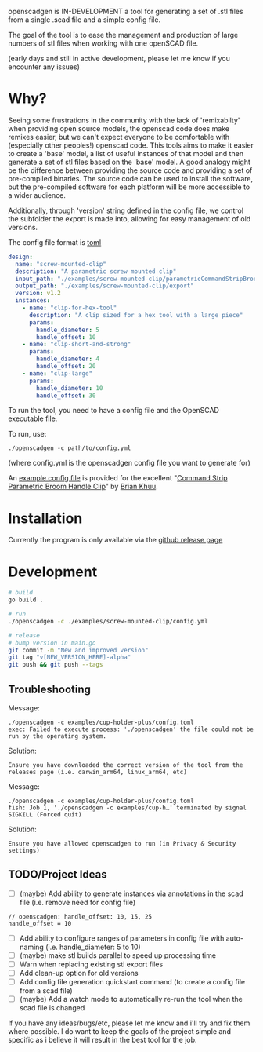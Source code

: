 openscadgen is IN-DEVELOPMENT a tool for generating a set of .stl files from a single .scad file and a simple config file.

The goal of the tool is to ease the management and production of large numbers of stl files when working with one openSCAD file.

(early days and still in active development, please let me know if you encounter any issues)

# Why?

Seeing some frustrations in the community with the lack of 'remixabilty' when providing open source models, the openscad code does make remixes easier, but we can't expect everyone to be comfortable with (especially other peoples!) openscad code. This tools aims to make it easier to create a 'base' model, a list of useful instances of that model and then generate a set of stl files based on the 'base' model. A good analogy might be the difference between providing the source code and providing a set of pre-compiled binaries. The source code can be used to install the software, but the pre-compiled software for each platform will be more accessible to a wider audience.

Additionally, through 'version' string defined in the config file, we control the subfolder the export is made into, allowing for easy management of old versions.

The config file format is [toml](https://toml.io/en/)
```yaml
design:
  name: "screw-mounted-clip"
  description: "A parametric screw mounted clip"
  input_path: "./examples/screw-mounted-clip/parametricCommandStripBroomHook.scad"
  output_path: "./examples/screw-mounted-clip/export"
  version: v1.2
  instances:
    - name: "clip-for-hex-tool"
      description: "A clip sized for a hex tool with a large piece"
      params:
        handle_diameter: 5
        handle_offset: 10
    - name: "clip-short-and-strong"
      params:
        handle_diameter: 4
        handle_offset: 20
    - name: "clip-large"
      params:
        handle_diameter: 10
        handle_offset: 30

```

To run the tool, you need to have a config file and the OpenSCAD executable file.

To run, use: 
```
./openscadgen -c path/to/config.yml
```
(where config.yml is the openscadgen config file you want to generate for)


An [example config file](./examples/screw-mounted-clip/config.yml) is provided for the excellent "[Command Strip Parametric Broom Handle Clip](https://www.printables.com/model/516117-parametric-broom-handle-holder-openscad-command-st/related)" by [Brian Khuu](https://briankhuu.com/). 

# Installation

Currently the program is only available via the [github release page](https://github.com/kiwikid/openscadgen/releases)



# Development
```bash
# build
go build .

# run
./openscadgen -c ./examples/screw-mounted-clip/config.yml

# release   
# bump version in main.go
git commit -m "New and improved version"
git tag "v[NEW_VERSION_HERE]-alpha"  
git push && git push --tags
```



## Troubleshooting


Message:
```
./openscadgen -c examples/cup-holder-plus/config.toml
exec: Failed to execute process: './openscadgen' the file could not be run by the operating system.
```

Solution:
```
Ensure you have downloaded the correct version of the tool from the releases page (i.e. darwin_arm64, linux_arm64, etc)
```


Message:
```
./openscadgen -c examples/cup-holder-plus/config.toml
fish: Job 1, './openscadgen -c examples/cup-h…' terminated by signal SIGKILL (Forced quit)
```

Solution:
```
Ensure you have allowed openscadgen to run (in Privacy & Security settings)
```





## TODO/Project Ideas
- [ ] (maybe) Add ability to generate instances via annotations in the scad file (i.e. remove need for config file)
```
// openscadgen: handle_offset: 10, 15, 25
handle_offset = 10
```
- [ ] Add ability to configure ranges of parameters in config file with auto-naming (i.e. handle_diameter: 5 to 10)
- [ ] (maybe) make stl builds parallel to speed up processing time 
- [ ] Warn when replacing existing stl export files
- [ ] Add clean-up option for old versions
- [ ] Add config file generation quickstart command (to create a config file from a scad file)
- [ ] (maybe) Add a watch mode to automatically re-run the tool when the scad file is changed

If you have any ideas/bugs/etc, please let me know and i'll try and fix them where possible. I do want to keep the goals of the project simple and specific as i believe it will result in the best tool for the job.